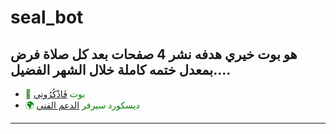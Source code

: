 # seal_bot
<b style="display: flex; align-items: center; justify-content: center;">هو بوت خيري هدفه نشر 4 صفحات بعد كل صلاة فرض بمعدل ختمه كاملة خلال الشهر الفضيل....</b>
---

- <span style="color: green"> 🕋 بوت [فَاذْكُرُونِي](https://discord.com/oauth2/authorize?client_id=728782652454469662&permissions=8&scope=bot%20applications.commands) </span>
- <span style="color: green"> 🌍 ديسكورد سيرفر [الدعم الفني](https://discord.gg/EpZJwpSgka)
---
